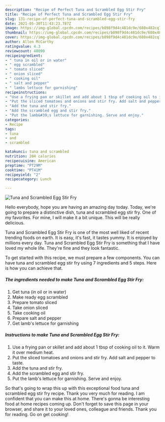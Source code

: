```yaml
---
description: "Recipe of Perfect Tuna and Scrambled Egg Stir Fry"
title: "Recipe of Perfect Tuna and Scrambled Egg Stir Fry"
slug: 131-recipe-of-perfect-tuna-and-scrambled-egg-stir-fry
date: 2021-05-30T11:43:23.787Z
image: https://img-global.cpcdn.com/recipes/b898f9d4c481dc9e/680x482cq70/tuna-and-scrambled-egg-stir-fry-recipe-main-photo.jpg
thumbnail: https://img-global.cpcdn.com/recipes/b898f9d4c481dc9e/680x482cq70/tuna-and-scrambled-egg-stir-fry-recipe-main-photo.jpg
cover: https://img-global.cpcdn.com/recipes/b898f9d4c481dc9e/680x482cq70/tuna-and-scrambled-egg-stir-fry-recipe-main-photo.jpg
author: Allen McCarthy
ratingvalue: 4.3
reviewcount: 48090
recipeingredient:
- " tuna in oil or in water"
- " egg scrambled"
- " tomato sliced"
- " onion sliced"
- " cooking oil"
- " salt and pepper"
- " lambs lettuce for garnishing"
recipeinstructions:
- "Use a frying pan or skillet and add about 1 tbsp of cooking oil to it. Warm it over medium heat."
- "Put the sliced tomatoes and onions and stir fry. Add salt and pepper to taste."
- "Add the tuna and stir fry."
- "Add the scrambled egg and stir fry."
- "Put the lamb&#39;s lettuce for garnishing. Serve and enjoy."
categories:
- Recipe
tags:
- tuna
- and
- scrambled

katakunci: tuna and scrambled 
nutrition: 204 calories
recipecuisine: American
preptime: "PT29M"
cooktime: "PT41M"
recipeyield: "2"
recipecategory: Lunch

---
```



![Tuna and Scrambled Egg Stir Fry](https://img-global.cpcdn.com/recipes/b898f9d4c481dc9e/680x482cq70/tuna-and-scrambled-egg-stir-fry-recipe-main-photo.jpg)

Hello everybody, hope you are having an amazing day today. Today, we're going to prepare a distinctive dish, tuna and scrambled egg stir fry. One of my favorites. For mine, I will make it a bit unique. This will be really delicious.

Tuna and Scrambled Egg Stir Fry is one of the most well liked of recent trending foods on earth. It is easy, it's fast, it tastes yummy. It is enjoyed by millions every day. Tuna and Scrambled Egg Stir Fry is something that I have loved my whole life. They're fine and they look fantastic.




To get started with this recipe, we must prepare a few components. You can have tuna and scrambled egg stir fry using 7 ingredients and 5 steps. Here is how you can achieve that.

<!--inarticleads1-->

##### The ingredients needed to make Tuna and Scrambled Egg Stir Fry:

1. Get  tuna (in oil or in water)
1. Make ready  egg scrambled
1. Prepare  tomato sliced
1. Take  onion sliced
1. Take  cooking oil
1. Prepare  salt and pepper
1. Get  lamb&#39;s lettuce for garnishing




<!--inarticleads2-->

##### Instructions to make Tuna and Scrambled Egg Stir Fry:

1. Use a frying pan or skillet and add about 1 tbsp of cooking oil to it. Warm it over medium heat.
1. Put the sliced tomatoes and onions and stir fry. Add salt and pepper to taste.
1. Add the tuna and stir fry.
1. Add the scrambled egg and stir fry.
1. Put the lamb&#39;s lettuce for garnishing. Serve and enjoy.




So that's going to wrap this up with this exceptional food tuna and scrambled egg stir fry recipe. Thank you very much for reading. I am confident that you can make this at home. There's gonna be interesting food at home recipes coming up. Don't forget to save this page in your browser, and share it to your loved ones, colleague and friends. Thank you for reading. Go on get cooking!
